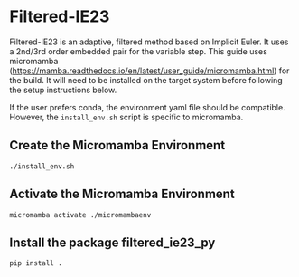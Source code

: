 # Filtered-IE23
Filtered-IE23 is an adaptive, filtered method based on Implicit Euler. It uses a 2nd/3rd order embedded pair for the variable step. This guide uses micromamba (https://mamba.readthedocs.io/en/latest/user_guide/micromamba.html) for the build. It will need to be installed on the target system before following the setup instructions below.

If the user prefers conda, the environment yaml file should be compatible. However, the `install_env.sh` script is specific to micromamba.

## Create the Micromamba Environment
```
./install_env.sh
```

## Activate the Micromamba Environment
```
micromamba activate ./micromambaenv
```

## Install the package filtered_ie23_py
```
pip install .
```

